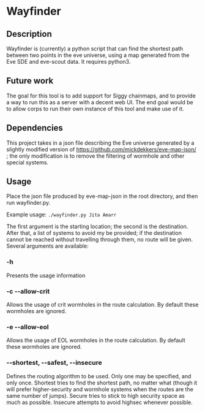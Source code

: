 # Wayfinder

## Description
Wayfinder is (currently) a python script that can find the shortest path between two points in the eve universe, using a map generated from the Eve SDE and eve-scout data.  It requires python3.

## Future work
The goal for this tool is to add support for Siggy chainmaps, and to provide a way to run this as a server with a decent web UI. The end goal would be to allow corps to run their own instance of this tool and make use of it.

## Dependencies
This project takes in a json file describing the Eve universe generated by a slightly modified version of https://github.com/mickdekkers/eve-map-json/ ; the only modification is to remove the filtering of wormhole and other special systems.

## Usage
Place the json file produced by eve-map-json in the root directory, and then run wayfinder.py.

Example usage:
`./wayfinder.py Jita Amarr`

The first argument is the starting location; the second is the destination. After that, a list of systems to avoid my be provided; if the destination cannot be reached without travelling through them, no route will be given.  Several arguments are available:

### -h
Presents the usage information

### -c --allow-crit
Allows the usage of crit wormholes in the route calculation. By default these wormholes are ignored.

### -e --allow-eol
Allows the usage of EOL wormholes in the route calculation. By default these wormholes are ignored.

### --shortest, --safest, --insecure
Defines the routing algorithm to be used. Only one may be specified, and only once. Shortest tries to find the shortest path, no matter what (though it will prefer higher-security and wormhole systems when the routes are the same number of jumps). Secure tries to stick to high security space as much as possible. Insecure attempts to avoid highsec whenever possible.